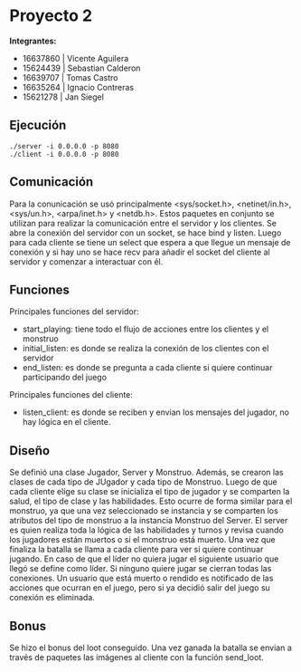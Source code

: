 # Proyecto 2

**Integrantes:**

- 16637860 | Vicente Aguilera
- 15624439 | Sebastian Calderon
- 16639707 | Tomas Castro
- 16635264 | Ignacio Contreras
- 15621278 | Jan Siegel

## Ejecución

```
./server -i 0.0.0.0 -p 8080
./client -i 0.0.0.0 -p 8080
```

## Comunicación

Para la conunicación se usó principalmente <sys/socket.h>, <netinet/in.h>, <sys/un.h>, <arpa/inet.h> y <netdb.h>. Estos paquetes en conjunto se utilizan para realizar la comunicación entre el servidor y los clientes. Se abre la conexión del servidor con un socket, se hace bind y listen. Luego para cada cliente se tiene un select que espera a que llegue un mensaje de conexión y si hay uno se hace recv para añadir el socket del cliente al servidor y comenzar a interactuar con él.

## Funciones

Principales funciones del servidor:
- start_playing: tiene todo el flujo de acciones entre los clientes y el monstruo
- initial_listen: es donde se realiza la conexión de los clientes con el servidor
- end_listen: es donde se pregunta a cada cliente si quiere continuar participando del juego

Principales funciones del cliente:
- listen_client: es donde se reciben y envian los mensajes del jugador, no hay lógica en el cliente.

## Diseño

Se definió una clase Jugador, Server y Monstruo. Además, se crearon las clases de cada tipo de JUgador y cada tipo de Monstruo. Luego de que cada cliente elige su clase se inicializa el tipo de jugador y se comparten la salud, el tipo de clase y las habilidades. Esto ocurre de forma similar para el monstruo, ya que una vez seleccionado se instancia y se comparten los atributos del tipo de monstruo a la instancia Monstruo del Server. El server es quien realiza toda la lógica de las habilidades y turnos y revisa cuando los jugadores están muertos o si el monstruo está muerto. Una vez que finaliza la batalla se llama a cada cliente para ver si quiere continuar jugando. En caso de que el líder no quiera jugar el siguiente usuario que llegó se define como líder. Si ninguno quiere jugar se cierran todas las conexiones. Un usuario que está muerto o rendido es notificado de las acciones que ocurran en el juego, pero si ya decidió salir del juego su conexión es eliminada.

## Bonus

Se hizo el bonus del loot conseguido. Una vez ganada la batalla se envian a través de paquetes las imágenes al cliente con la función send_loot.